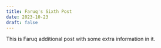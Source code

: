 ```yaml
---
title: Faruq's Sixth Post
date: 2023-10-23
draft: false
---
```


This is Faruq additional post with some extra information in it.
